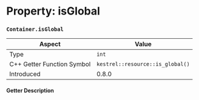 
# Property: isGlobal
### `Container.isGlobal`

| Aspect | Value |
| --- | --- |
| Type | `int` |
| C++ Getter Function Symbol | `kestrel::resource::is_global()` |
| Introduced | 0.8.0 |

#### Getter Description

